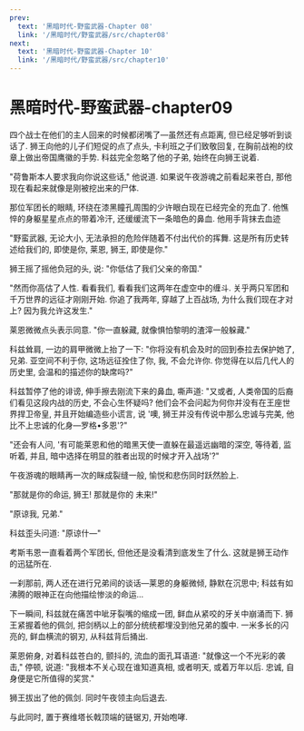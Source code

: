 ```yaml
---
prev:
  text: '黑暗时代-野蛮武器-Chapter 08'
  link: '/黑暗时代/野蛮武器/src/chapter08'
next:
  text: '黑暗时代-野蛮武器-Chapter 10'
  link: '/黑暗时代/野蛮武器/src/chapter10'
---
```


# 黑暗时代-野蛮武器-chapter09

四个战士在他们的主人回来的时候都闭嘴了—虽然还有点距离, 但已经足够听到谈话了. 狮王向他的儿子们短促的点了点头, 卡利班之子们致敬回复, 在胸前战袍的纹章上做出帝国鹰徽的手势. 科兹完全忽略了他的子弟, 始终在向狮王说着.

"荷鲁斯本人要求我向你说这些话," 他说道. 如果说午夜游魂之前看起来苍白, 那他现在看起来就像是刚被挖出来的尸体.

那位军团长的眼睛, 环绕在漆黑瞳孔周围的少许眼白现在已经完全的充血了. 他憔悴的身躯星星点点的带着冷汗, 还缓缓流下一条暗色的鼻血. 他用手背抹去血迹

"野蛮武器, 无论大小, 无法承担的危险伴随着不付出代价的挥舞. 这是所有历史转述给我们的, 即使是你, 莱恩, 狮王, 即使是你."

狮王摇了摇他负冠的头, 说: "你低估了我们父亲的帝国."

"然而你高估了人性. 看看我们, 看看我们这两年在虚空中的缠斗. 关乎两只军团和千万世界的远征才刚刚开始. 你追了我两年, 穿越了上百战场, 为什么我们现在才对上? 因为我允许这发生."

莱恩微微点头表示同意. "你一直躲藏, 就像惧怕黎明的渣滓一般躲藏."

科兹耸肩, 一边的肩甲微微上抬了一下: "你将没有机会及时的回到泰拉去保护她了, 兄弟. 亚空间不利于你, 这场远征拴住了你, 我, 不会允许你. 你觉得在以后几代人的历史里, 会温和的描述你的缺席吗?"

科兹暂停了他的诽谤, 伸手擦去刚流下来的鼻血, 嘶声道: "又或者, 人类帝国的后裔们看见这段内战的历史, 不会心生怀疑吗? 他们会不会问起为何你并没有在王座世界捍卫帝皇, 并且开始编造些小谎言, 说 '噢, 狮王并没有传说中那么忠诚与完美, 他比不上忠诚的化身—罗格•多恩'?"

"还会有人问,  '有可能莱恩和他的暗黑天使一直躲在最遥远幽暗的深空, 等待着, 监听着, 并且, 暗中选择在明显的胜者出现的时候才开入战场'?"

午夜游魂的眼睛再一次的眯成裂缝一般, 愉悦和悲伤同时跃然脸上.

"那就是你的命运, 狮王! 那就是你的 未来!"

"原谅我, 兄弟."

科兹歪头问道: "原谅什—"

考斯韦恩一直看着两个军团长, 但他还是没看清到底发生了什么. 这就是狮王动作的迅猛所在.

一刹那前, 两人还在进行兄弟间的谈话—莱恩的身躯微倾, 静默在沉思中; 科兹有如沸腾的眼神正在向他描绘惨淡的命运…

下一瞬间, 科兹就在痛苦中呲牙裂嘴的缩成一团, 鲜血从紧咬的牙关中崩涌而下. 狮王紧握着他的佩剑, 把剑柄以上的部分统统都埋没到他兄弟的腹中. 一米多长的闪亮的, 鲜血横流的钢刃, 从科兹背后捅出.

莱恩俯身, 对着科兹苍白的, 颤抖的, 流血的面孔耳语道: "就像这一个不光彩的袭击," 停顿, 说道: "我根本不关心现在谁知道真相, 或者明天, 或着万年以后. 忠诚, 自身便是它所值得的奖赏."

狮王拔出了他的佩剑. 同时午夜领主向后退去.

与此同时, 置于赛维塔长戟顶端的链锯刃, 开始咆哮.
